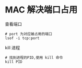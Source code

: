 MAC 解决端口占用
===

查看端口
```
# port 为对应被占用的端口
lsof -i tcp:port
```

kill 进程
```
# 找到进程的PID,使用 kill 命令
kill PID
```